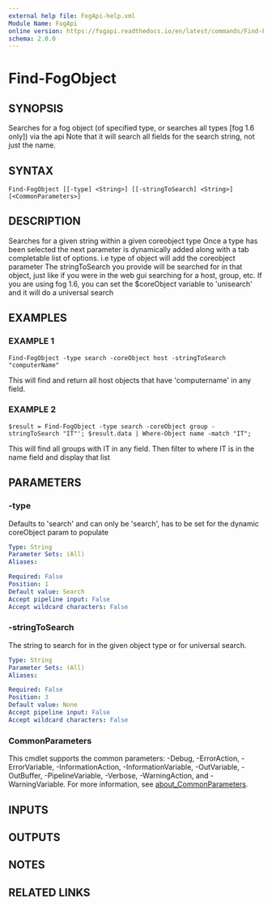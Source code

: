 ```yaml
---
external help file: FogApi-help.xml
Module Name: FogApi
online version: https://fogapi.readthedocs.io/en/latest/commands/Find-FogObject
schema: 2.0.0
---
```


# Find-FogObject

## SYNOPSIS
Searches for a fog object (of specified type, or searches all types \[fog 1.6 only\]) via the api
Note that it will search all fields for the search string, not just the name.

## SYNTAX

```
Find-FogObject [[-type] <String>] [[-stringToSearch] <String>] [<CommonParameters>]
```

## DESCRIPTION
Searches for a given string within a given coreobject type
Once a type has been selected the next parameter is dynamically added along with a tab completable list of options.
i.e type of object will add the coreobject parameter 
The stringToSearch you provide will be searched for in that object, just like if you were in the web gui searching for a host, group, etc. 
If you are using fog 1.6, you can set the $coreObject variable to 'unisearch' and it will do a universal search

## EXAMPLES

### EXAMPLE 1
```
Find-FogObject -type search -coreObject host -stringToSearch "computerName"
```

This will find and return all host objects that have 'computername' in any field.

### EXAMPLE 2
```
$result = Find-FogObject -type search -coreObject group -stringToSearch "IT"'; $result.data | Where-Object name -match "IT";
```

This will find all groups with IT in any field.
Then filter to where IT is in the name field and display that list

## PARAMETERS

### -type
Defaults to 'search' and can only be 'search', has to be set for the dynamic coreObject param to populate

```yaml
Type: String
Parameter Sets: (All)
Aliases:

Required: False
Position: 1
Default value: Search
Accept pipeline input: False
Accept wildcard characters: False
```

### -stringToSearch
The string to search for in the given object type or for universal search.

```yaml
Type: String
Parameter Sets: (All)
Aliases:

Required: False
Position: 3
Default value: None
Accept pipeline input: False
Accept wildcard characters: False
```

### CommonParameters
This cmdlet supports the common parameters: -Debug, -ErrorAction, -ErrorVariable, -InformationAction, -InformationVariable, -OutVariable, -OutBuffer, -PipelineVariable, -Verbose, -WarningAction, and -WarningVariable. For more information, see [about_CommonParameters](http://go.microsoft.com/fwlink/?LinkID=113216).

## INPUTS

## OUTPUTS

## NOTES

## RELATED LINKS
